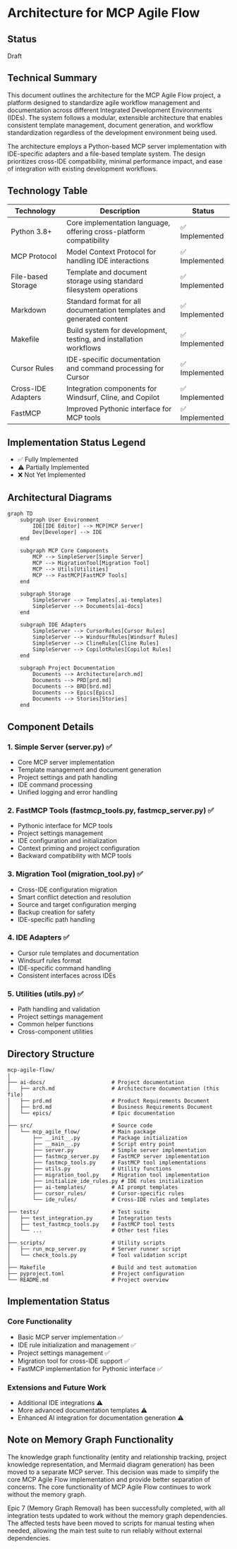 # Architecture for MCP Agile Flow

## Status
Draft

## Technical Summary
This document outlines the architecture for the MCP Agile Flow project, a platform designed to standardize agile workflow management and documentation across different Integrated Development Environments (IDEs). The system follows a modular, extensible architecture that enables consistent template management, document generation, and workflow standardization regardless of the development environment being used.

The architecture employs a Python-based MCP server implementation with IDE-specific adapters and a file-based template system. The design prioritizes cross-IDE compatibility, minimal performance impact, and ease of integration with existing development workflows.

## Technology Table
| Technology | Description | Status |
|------------|-------------|--------|
| Python 3.8+ | Core implementation language, offering cross-platform compatibility | ✅ Implemented |
| MCP Protocol | Model Context Protocol for handling IDE interactions | ✅ Implemented |
| File-based Storage | Template and document storage using standard filesystem operations | ✅ Implemented |
| Markdown | Standard format for all documentation templates and generated content | ✅ Implemented |
| Makefile | Build system for development, testing, and installation workflows | ✅ Implemented |
| Cursor Rules | IDE-specific documentation and command processing for Cursor | ✅ Implemented |
| Cross-IDE Adapters | Integration components for Windsurf, Cline, and Copilot | ✅ Implemented |
| FastMCP | Improved Pythonic interface for MCP tools | ✅ Implemented |

## Implementation Status Legend
- ✅ Fully Implemented
- ⚠️ Partially Implemented
- ❌ Not Yet Implemented

## Architectural Diagrams

```mermaid
graph TD
    subgraph User Environment
        IDE[IDE Editor] --> MCP[MCP Server]
        Dev[Developer] --> IDE
    end
    
    subgraph MCP Core Components
        MCP --> SimpleServer[Simple Server]
        MCP --> MigrationTool[Migration Tool]
        MCP --> Utils[Utilities]
        MCP --> FastMCP[FastMCP Tools]
    end
    
    subgraph Storage
        SimpleServer --> Templates[.ai-templates]
        SimpleServer --> Documents[ai-docs]
    end
    
    subgraph IDE Adapters
        SimpleServer --> CursorRules[Cursor Rules]
        SimpleServer --> WindsurfRules[Windsurf Rules]
        SimpleServer --> ClineRules[Cline Rules]
        SimpleServer --> CopilotRules[Copilot Rules]
    end
    
    subgraph Project Documentation
        Documents --> Architecture[arch.md]
        Documents --> PRD[prd.md]
        Documents --> BRD[brd.md]
        Documents --> Epics[Epics]
        Documents --> Stories[Stories]
    end
```

## Component Details

### 1. Simple Server (server.py) ✅
- Core MCP server implementation
- Template management and document generation
- Project settings and path handling
- IDE command processing
- Unified logging and error handling

### 2. FastMCP Tools (fastmcp_tools.py, fastmcp_server.py) ✅
- Pythonic interface for MCP tools
- Project settings management
- IDE configuration and initialization
- Context priming and project configuration
- Backward compatibility with MCP tools

### 3. Migration Tool (migration_tool.py) ✅
- Cross-IDE configuration migration
- Smart conflict detection and resolution
- Source and target configuration merging
- Backup creation for safety
- IDE-specific path handling

### 4. IDE Adapters ✅
- Cursor rule templates and documentation
- Windsurf rules format
- IDE-specific command handling
- Consistent interfaces across IDEs

### 5. Utilities (utils.py) ✅
- Path handling and validation
- Project settings management
- Common helper functions
- Cross-component utilities

## Directory Structure

```
mcp-agile-flow/
│
├── ai-docs/                     # Project documentation
│   ├── arch.md                  # Architecture documentation (this file)
│   ├── prd.md                   # Product Requirements Document
│   ├── brd.md                   # Business Requirements Document
│   └── epics/                   # Epic documentation
│
├── src/                         # Source code
│   └── mcp_agile_flow/          # Main package
│       ├── __init__.py          # Package initialization
│       ├── __main__.py          # Script entry point
│       ├── server.py            # Simple server implementation
│       ├── fastmcp_server.py    # FastMCP server implementation
│       ├── fastmcp_tools.py     # FastMCP tool implementations
│       ├── utils.py             # Utility functions
│       ├── migration_tool.py    # Migration tool implementation
│       ├── initialize_ide_rules.py # IDE rules initialization
│       ├── ai-templates/        # AI prompt templates
│       ├── cursor_rules/        # Cursor-specific rules
│       └── ide_rules/           # Cross-IDE rules and templates
│
├── tests/                       # Test suite
│   ├── test_integration.py      # Integration tests
│   ├── test_fastmcp_tools.py    # FastMCP tool tests
│   └── ...                      # Other test files
│
├── scripts/                     # Utility scripts
│   ├── run_mcp_server.py        # Server runner script
│   └── check_tools.py           # Tool validation script
│
├── Makefile                     # Build and test automation
├── pyproject.toml               # Project configuration
└── README.md                    # Project overview
```

## Implementation Status

### Core Functionality
- Basic MCP server implementation ✅
- IDE rule initialization and management ✅
- Project settings management ✅
- Migration tool for cross-IDE support ✅
- FastMCP implementation for Pythonic interface ✅

### Extensions and Future Work
- Additional IDE integrations ⚠️
- More advanced documentation templates ⚠️
- Enhanced AI integration for documentation generation ⚠️

## Note on Memory Graph Functionality
The knowledge graph functionality (entity and relationship tracking, project knowledge representation, and Mermaid diagram generation) has been moved to a separate MCP server. This decision was made to simplify the core MCP Agile Flow implementation and provide better separation of concerns. The core functionality of MCP Agile Flow continues to work without the memory graph. 

Epic 7 (Memory Graph Removal) has been successfully completed, with all integration tests updated to work without the memory graph dependencies. The affected tests have been moved to scripts for manual testing when needed, allowing the main test suite to run reliably without external dependencies. 